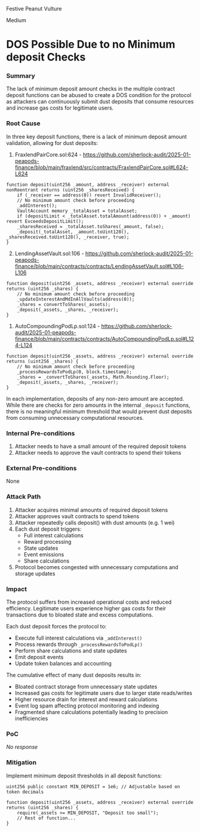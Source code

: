 Festive Peanut Vulture

Medium

# DOS Possible Due to no Minimum deposit Checks

### Summary

The lack of minimum deposit amount checks in the multiple contract deposit functions can be abused to create a DOS condition for the protocol as attackers can continuously submit dust deposits that consume resources and increase gas costs for legitimate users.

### Root Cause

In three key deposit functions, there is a lack of minimum deposit amount validation, allowing for dust deposits:

1. FraxlendPairCore.sol:624 - https://github.com/sherlock-audit/2025-01-peapods-finance/blob/main/fraxlend/src/contracts/FraxlendPairCore.sol#L624-L624
```solidity
function deposit(uint256 _amount, address _receiver) external nonReentrant returns (uint256 _sharesReceived) {
    if (_receiver == address(0)) revert InvalidReceiver();
    // No minimum amount check before proceeding
    _addInterest();
    VaultAccount memory _totalAsset = totalAsset;
    if (depositLimit < _totalAsset.totalAmount(address(0)) + _amount) revert ExceedsDepositLimit();
    _sharesReceived = _totalAsset.toShares(_amount, false);
    _deposit(_totalAsset, _amount.toUint128(), _sharesReceived.toUint128(), _receiver, true);
}
```

2. LendingAssetVault.sol:106 - https://github.com/sherlock-audit/2025-01-peapods-finance/blob/main/contracts/contracts/LendingAssetVault.sol#L106-L106
```solidity
function deposit(uint256 _assets, address _receiver) external override returns (uint256 _shares) {
    // No minimum amount check before proceeding
    _updateInterestAndMdInAllVaults(address(0));
    _shares = convertToShares(_assets);
    _deposit(_assets, _shares, _receiver);
}
```

1. AutoCompoundingPodLp.sol:124 - https://github.com/sherlock-audit/2025-01-peapods-finance/blob/main/contracts/contracts/AutoCompoundingPodLp.sol#L124-L124
```solidity
function deposit(uint256 _assets, address _receiver) external override returns (uint256 _shares) {
    // No minimum amount check before proceeding
    _processRewardsToPodLp(0, block.timestamp);
    _shares = _convertToShares(_assets, Math.Rounding.Floor);
    _deposit(_assets, _shares, _receiver);
}
```

In each implementation, deposits of any non-zero amount are accepted. While there are checks for zero amounts in the internal `_deposit` functions, there is no meaningful minimum threshold that would prevent dust deposits from consuming unnecessary computational resources.


### Internal Pre-conditions

1. Attacker needs to have a small amount of the required deposit tokens
2. Attacker needs to approve the vault contracts to spend their tokens

### External Pre-conditions

None

### Attack Path

1. Attacker acquires minimal amounts of required deposit tokens
2. Attacker approves vault contracts to spend tokens
3. Attacker repeatedly calls deposit() with dust amounts (e.g. 1 wei)
4. Each dust deposit triggers:
   - Full interest calculations
   - Reward processing
   - State updates
   - Event emissions
   - Share calculations
5. Protocol becomes congested with unnecessary computations and storage updates

### Impact

The protocol suffers from increased operational costs and reduced efficiency. Legitimate users experience higher gas costs for their transactions due to bloated state and excess computations. 

Each dust deposit forces the protocol to:
   - Execute full interest calculations via `_addInterest()`
   - Process rewards through `_processRewardsToPodLp()`
   - Perform share calculations and state updates
   - Emit deposit events
   - Update token balances and accounting

 The cumulative effect of many dust deposits results in:
   - Bloated contract storage from unnecessary state updates
   - Increased gas costs for legitimate users due to larger state reads/writes
   - Higher resource drain for interest and reward calculations
   - Event log spam affecting protocol monitoring and indexing
   - Fragmented share calculations potentially leading to precision inefficiencies

### PoC

_No response_

### Mitigation

Implement minimum deposit thresholds in all deposit functions:
```solidity
uint256 public constant MIN_DEPOSIT = 1e6; // Adjustable based on token decimals

function deposit(uint256 _assets, address _receiver) external override returns (uint256 _shares) {
    require(_assets >= MIN_DEPOSIT, "Deposit too small");
    // Rest of function...
}
```